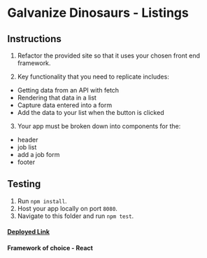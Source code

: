 # Galvanize Dinosaurs - Listings

## Instructions

1. Refactor the provided site so that it uses your chosen front end framework.

2. Key functionality that you need to replicate includes:

* Getting data from an API with fetch
* Rendering that data in a list
* Capture data entered into a form
* Add the data to your list when the button is clicked

3. Your app must be broken down into components for the:

* header
* job list
* add a job form
* footer

## Testing

1. Run `npm install`.
2. Host your app locally on port `8080`.
3. Navigate to this folder and run `npm test`.

#### [Deployed Link](https://dinosv1.herokuapp.com/)

#### Framework of choice - React
